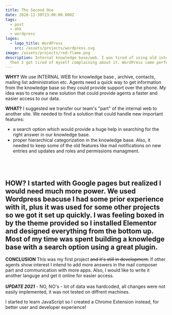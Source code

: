 ```yaml
---
title: The Second One
date: 2020-11-30T23:00:00.000Z
tags:
  - post
  - ahk
  - wordpress
logos:
  - logo_title: WordPress
    src: /assets/projects/wordpress.svg
image: /assets/projects/red-flame.png
description: Internal knowledge base/web. I was tired of using old internal web.
  Then I got tired of myself complaining about it. WordPress came perfectly.
---
```



__WHY?__
We use INTERNAL WEB for knowledge base , archive, contacts, mailing list administration etc. Agents need a quick way to get information from the knowledge base so they could provide support over the phone. My idea was to create a new solution that could provide agents a faster and easier access to our data.  



__WHAT?__
I suggested we transfer our team's "part" of the internal web to another site. We needed to find a solution that could handle new important features: 
- a search option which would provide a huge help in searching for the right answer in our knowledge base.
- proper hierarchical categorization in the knowledge base.
Also, it needed to keep some of the old features like mail notifications on new entries and updates and roles and permissions managment.


\
\
__HOW?__
I started with Google pages but realized I would need much more power. We used Wordpress beacuse I had some prior experience with it, plus it was used for some other projects so we got it set up quickly. I was feeling boxed in by the theme provided so I installed Elementor and designed everything from the bottom up. Most of my time was spent building a knowledge base with a search option using a great plugin. 
---
__CONCLUSION__
This was my first project ~~and it's still in development.~~ If other agents show interest I intend to add more answers in the mail composer part and communication with more apps. Also, I would like to write it another languge and get it online for easier access.
\
\
**_UPDATE 2021_** - NO, NO's - lot of data was hardcoded, all changes were not easily implemented, it was not tested on diffrent machines.

I started to learn JavaScript so I created a Chrome Extension instead, for better user and developer experience!